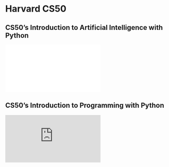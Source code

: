 # Harvard CS50
## CS50’s Introduction to Artificial Intelligence with Python
[![Certificate](./static/CS50AI.pdf)](https://certificates.cs50.io/d9aeb2e4-5602-447a-bd43-40d562bbfcdb.pdf?size=letter)
## CS50’s Introduction to Programming with Python
![Certificate](https://certificates.cs50.io/e3c4ae30-0393-4a4b-9020-1d2c5fb89b5d.pdf?size=letter)
